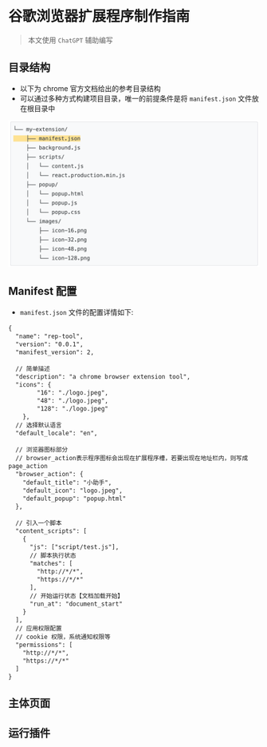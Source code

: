 # 谷歌浏览器扩展程序制作指南

> 本文使用 `ChatGPT` 辅助编写

## 目录结构
* 以下为 chrome 官方文档给出的参考目录结构
* 可以通过多种方式构建项目目录，唯一的前提条件是将 `manifest.json` 文件放在根目录中

![](../images/chromeExtension/catalog.png)

## Manifest 配置
* `manifest.json` 文件的配置详情如下:

```
{
  "name": "rep-tool",
  "version": "0.0.1",
  "manifest_version": 2,

  // 简单描述
  "description": "a chrome browser extension tool",
  "icons": {
        "16": "./logo.jpeg",
        "48": "./logo.jpeg",
        "128": "./logo.jpeg"
    },
  // 选择默认语言
  "default_locale": "en",

  // 浏览器图标部分
  // browser_action表示程序图标会出现在扩展程序槽，若要出现在地址栏内，则写成page_action
  "browser_action": {
    "default_title": "小助手",
    "default_icon": "logo.jpeg",
    "default_popup": "popup.html"
  },

  // 引入一个脚本
  "content_scripts": [
    {
      "js": ["script/test.js"],
      // 脚本执行状态
      "matches": [
        "http://*/*",
        "https://*/*"
      ],
      // 开始运行状态【文档加载开始】
      "run_at": "document_start"
    }
  ],
  // 应用权限配置
  // cookie 权限，系统通知权限等
  "permissions": [
    "http://*/*",
    "https://*/*"
  ]
}

```

## 主体页面



## 运行插件
